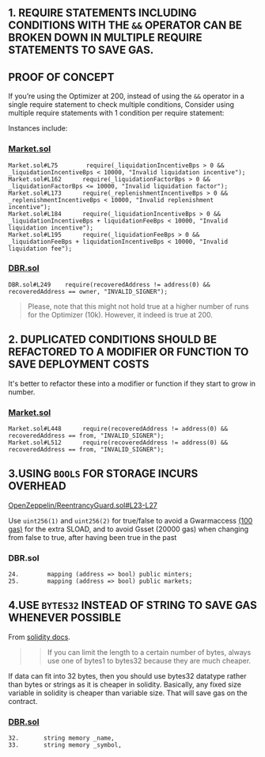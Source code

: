 ## 1. REQUIRE STATEMENTS INCLUDING CONDITIONS WITH THE `&&` OPERATOR CAN BE BROKEN DOWN IN MULTIPLE REQUIRE STATEMENTS TO SAVE GAS.

## PROOF OF CONCEPT
If you’re using the Optimizer at 200, instead of using the `&&` operator in a single require statement to check multiple conditions, Consider using multiple require statements with 1 condition per require statement:


Instances include:
### [Market.sol](https://github.com/code-423n4/2022-10-inverse/blob/main/src/Market.sol#L75)
```
Market.sol#L75        require(_liquidationIncentiveBps > 0 && _liquidationIncentiveBps < 10000, "Invalid liquidation incentive");
Market.sol#L162      require(_liquidationFactorBps > 0 && _liquidationFactorBps <= 10000, "Invalid liquidation factor");
Market.sol#L173      require(_replenishmentIncentiveBps > 0 && _replenishmentIncentiveBps < 10000, "Invalid replenishment incentive");
Market.sol#L184      require(_liquidationIncentiveBps > 0 && _liquidationIncentiveBps + liquidationFeeBps < 10000, "Invalid liquidation incentive");
Market.sol#L195      require(_liquidationFeeBps > 0 && _liquidationFeeBps + liquidationIncentiveBps < 10000, "Invalid liquidation fee");               
```
### [DBR.sol](https://github.com/code-423n4/2022-10-inverse/blob/main/src/DBR.sol#L249)
```
DBR.sol#L249    require(recoveredAddress != address(0) && recoveredAddress == owner, "INVALID_SIGNER");
```
> Please, note that this might not hold true at a higher number of runs for the Optimizer (10k). However, it indeed is true at 200.

## 2. DUPLICATED CONDITIONS SHOULD BE REFACTORED TO A MODIFIER OR FUNCTION TO SAVE DEPLOYMENT COSTS
It's better to refactor these into a modifier or function if they start to grow in number.

### [Market.sol](https://github.com/code-423n4/2022-10-inverse/blob/main/src/Market.sol#L448)
```
Market.sol#L448      require(recoveredAddress != address(0) && recoveredAddress == from, "INVALID_SIGNER");
Market.sol#L512      require(recoveredAddress != address(0) && recoveredAddress == from, "INVALID_SIGNER");
```
## 3.USING `BOOLS` FOR STORAGE INCURS OVERHEAD
[OpenZeppelin/ReentrancyGuard.sol#L23-L27](https://github.com/OpenZeppelin/openzeppelin-contracts/blob/58f635312aa21f947cae5f8578638a85aa2519f5/contracts/security/ReentrancyGuard.sol#L23-L27)

Use `uint256(1)` and `uint256(2)` for true/false to avoid a Gwarmaccess [(100 gas)](https://gist.github.com/IllIllI000/1b70014db712f8572a72378321250058) for the extra SLOAD, and to avoid Gsset (20000 gas) when changing from false to true, after having been true in the past

### DBR.sol
```
24.        mapping (address => bool) public minters;
25.        mapping (address => bool) public markets;    
```
## 4.USE `BYTES32` INSTEAD OF STRING TO SAVE GAS WHENEVER POSSIBLE

From [solidity docs](https://docs.soliditylang.org/en/develop/types.html#dynamically-sized-byte-array).
>>If you can limit the length to a certain number of bytes, always use one of bytes1 to bytes32 because they are much cheaper.

If data can fit into 32 bytes, then you should use bytes32 datatype rather than bytes or strings as it is cheaper in solidity. Basically, any fixed size variable in solidity is cheaper than variable size. That will save gas on the contract.
### [DBR.sol](https://github.com/code-423n4/2022-10-inverse/blob/main/src/DBR.sol#L32)
```
32.       string memory _name,
33.       string memory _symbol,
```
